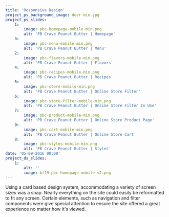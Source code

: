 ```yaml
---
title: 'Responsive Design'
project_ps_background_image: deer-min.jpg
project_ps_slides:
    1:
        image: pbc-homepage-mobile-min.png
        alt: 'PB Crave Peanut Butter | Homepage'
    3:
        image: pbc-menu-mobile-min.png
        alt: 'PB Crave Peanut Butter | Menu'
    2:
        image: pbc-flavors-mobile-min.png
        alt: 'PB Crave Peanut Butter | Flavors'
    4:
        image: pbc-recipes-mobile-min.png
        alt: 'PB Crave Peanut Butter | Recipes'
    5:
        image: pbc-store-mobile-min.png
        alt: 'PB Crave Peanut Butter | Online Store Filter'
    6:
        image: pbc-store-filter-mobile-min.png
        alt: 'PB Crave Peanut Butter | Online Store Filter In Use'
    7:
        image: pbc-product-mobile-min.png
        alt: 'PB Crave Peanut Butter | Online Store Product Page'
    9:
        image: pbc-cart-mobile-min.png
        alt: 'PB Crave Peanut Butter | Online Store Cart'
    8:
        image: pbc-styles-mobile-min.png
        alt: 'PB Crave Peanut Butter | Styles'
date: '05-09-2016 00:00'
project_ds_slides:
    1:
        alt: ''
        image: bf19-pbc-homepage-mobile-v2.png
---
```


Using a card based design system, accommodating a variety of screen sizes was a snap. Nearly everything on the site could easily be reformatted to fit any screen. Certain elements, such as navigation and filter components were give special attention to ensure the site offered a great experience no matter how it's viewed.